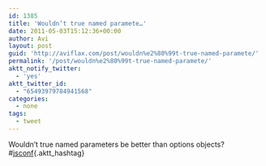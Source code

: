 ```yaml
---
id: 1385
title: 'Wouldn’t true named paramete…'
date: 2011-05-03T15:12:36+00:00
author: Avi
layout: post
guid: 'http://aviflax.com/post/wouldn%e2%80%99t-true-named-paramete/'
permalink: '/post/wouldn%e2%80%99t-true-named-paramete/'
aktt_notify_twitter:
  - 'yes'
aktt_twitter_id:
  - "65493979784941568"
categories:
  - none
tags:
  - tweet
---
```

Wouldn’t true named parameters be better than options objects? #[jsconf](http://search.twitter.com/search?q=%23jsconf){.aktt_hashtag}
